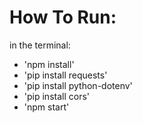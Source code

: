 # How To Run:
in the terminal:
- 'npm install'
- 'pip install requests'
- 'pip install python-dotenv'
- 'pip install cors'
- 'npm start'
